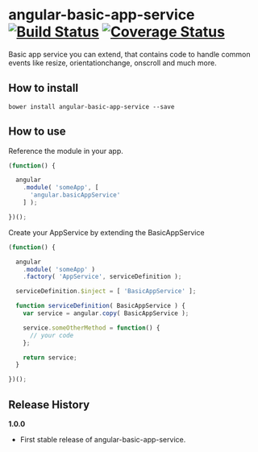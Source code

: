 # angular-basic-app-service [![Build Status](https://travis-ci.org/sullinger/angular-basic-app-service.svg?branch=master)](https://travis-ci.org/sullinger/angular-basic-app-service) [![Coverage Status](https://coveralls.io/repos/sullinger/angular-basic-app-service/badge.svg?branch=master)](https://coveralls.io/r/sullinger/angular-basic-app-service?branch=master)

Basic app service you can extend, that contains code to handle common events like resize, orientationchange, onscroll and much more.


## How to install

```
bower install angular-basic-app-service --save
```


## How to use

Reference the module in your app.

```javascript
(function() {

  angular
    .module( 'someApp', [
      'angular.basicAppService'
    ] );

})();
```

Create your AppService by extending the BasicAppService

```javascript
(function() {

  angular
    .module( 'someApp' )
    .factory( 'AppService', serviceDefinition );

  serviceDefinition.$inject = [ 'BasicAppService' ];

  function serviceDefinition( BasicAppService ) {
    var service = angular.copy( BasicAppService );

    service.someOtherMethod = function() {
      // your code
    };

    return service;
  }

})();
```


## Release History

__1.0.0__

  * First stable release of angular-basic-app-service.

